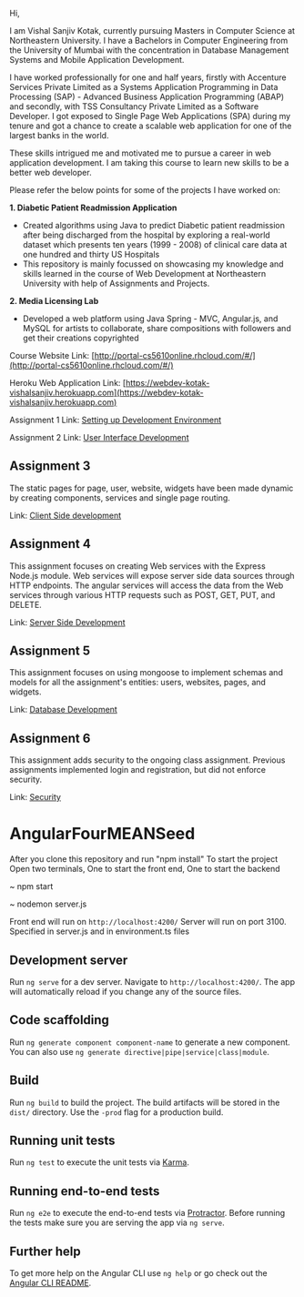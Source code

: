 Hi,

I am Vishal Sanjiv Kotak, currently pursuing Masters in Computer Science at Northeastern University. I have a Bachelors in Computer Engineering from the University of Mumbai with the concentration in Database Management Systems and Mobile Application Development.

I have worked professionally for one and half years, firstly with Accenture Services Private Limited as a Systems Application Programming in Data Processing (SAP) - Advanced Business Application Programming (ABAP) and secondly, with TSS Consultancy Private Limited as a Software Developer. I got exposed to Single Page Web Applications (SPA) during my tenure and got a chance to create a scalable web application for one of the largest banks in the world.

These skills intrigued me and motivated me to pursue a career in web application development. I am taking this course to learn new skills to be a better web developer.

Please refer the below points for some of the projects I have worked on:

**1. Diabetic Patient Readmission Application**
- Created algorithms using Java to predict Diabetic patient readmission after being discharged from the hospital by exploring a real-world dataset which presents ten years (1999 - 2008) of clinical care data at one hundred and thirty US Hospitals
- This repository is mainly focussed on showcasing my knowledge and skills learned in the course of Web Development at Northeastern University with help of Assignments and Projects.

**2. Media Licensing Lab**
- Developed a web platform using Java Spring - MVC, Angular.js, and MySQL for artists to collaborate, share compositions with followers and get their creations copyrighted

Course Website Link: [http://portal-cs5610online.rhcloud.com/#/](http://portal-cs5610online.rhcloud.com/#/)

Heroku Web Application Link: [https://webdev-kotak-vishalsanjiv.herokuapp.com](https://webdev-kotak-vishalsanjiv.herokuapp.com)

Assignment 1 Link: [Setting up Development Environment](https://docs.google.com/document/d/1rxZnIRpwCzqQVJwMm7HLfKHvXiI_GLpcfBjm0ymmWXI/edit)

Assignment 2 Link: [User Interface Development](https://docs.google.com/document/d/1Xq-d8gEPmqGv3JElKocPiNsj8Ft82SY3yNOREHt6r2U/edit)

## Assignment 3

The static pages for page, user, website, widgets have been made dynamic by creating components, services and single page routing.

Link: [Client Side development](https://docs.google.com/document/d/1weLoMKGV1ALlpNUk6oVPUFRC1MX7wqyt9kRZ9hedZxA/edit)

## Assignment 4

This assignment focuses on creating Web services with the Express Node.js module. Web services will expose server side data sources through HTTP endpoints. The angular services will access the data from the Web services through various HTTP requests such as POST, GET, PUT, and DELETE.

Link: [Server Side Development](https://docs.google.com/document/d/1a_AVIscfYwlJORj85s9Lc-znHlWZczGP6wLQYuTO3N4/edit)

## Assignment 5

This assignment focuses on using mongoose to implement schemas and models for all the assignment's entities: users, websites, pages, and widgets.

Link: [Database Development](https://docs.google.com/document/d/1DFLG8fIGnJ57NK5bkvD_qd6YLMWwlBSpVCqKJHkcvgg/edit)

## Assignment 6

This assignment adds security to the ongoing class assignment. Previous assignments implemented login and registration, but did not enforce security.

Link: [Security](https://docs.google.com/document/d/14CiS9ikV1eNTQYObHWLSvoULrUsf0sUqhhfBKrzHB5A/edit)

# AngularFourMEANSeed

After you clone this repository and run "npm install"
To start the project
Open two terminals, One to start the front end, One to start the backend

~ npm start


~ nodemon server.js

Front end will run on `http://localhost:4200/`
Server will run on port 3100. Specified in server.js and in environment.ts files







## Development server

Run `ng serve` for a dev server. Navigate to `http://localhost:4200/`. The app will automatically reload if you change any of the source files.

## Code scaffolding

Run `ng generate component component-name` to generate a new component. You can also use `ng generate directive|pipe|service|class|module`.

## Build

Run `ng build` to build the project. The build artifacts will be stored in the `dist/` directory. Use the `-prod` flag for a production build.

## Running unit tests

Run `ng test` to execute the unit tests via [Karma](https://karma-runner.github.io).

## Running end-to-end tests

Run `ng e2e` to execute the end-to-end tests via [Protractor](http://www.protractortest.org/).
Before running the tests make sure you are serving the app via `ng serve`.

## Further help

To get more help on the Angular CLI use `ng help` or go check out the [Angular CLI README](https://github.com/angular/angular-cli/blob/master/README.md).
